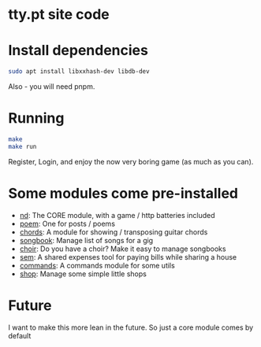 # tty.pt site code

# Install dependencies
```sh
sudo apt install libxxhash-dev libdb-dev
```

Also - you will need pnpm.

# Running
```sh
make
make run
```

Register, Login, and enjoy the now very boring game (as much as you can).

# Some modules come pre-installed
- [nd](https://github.com/tty-pt/nd): The CORE module, with a game / http batteries included
- [poem](https://github.com/tty-pt/poem): One for posts / poems
- [chords](https://github.com/tty-pt/chords): A module for showing / transposing guitar chords
- [songbook](https://github.com/tty-pt/songbook): Manage list of songs for a gig
- [choir](https://github.com/tty-pt/choir): Do you have a choir? Make it easy to manage songbooks
- [sem](https://github.com/tty-pt/sem): A shared expenses tool for paying bills while sharing a house
- [commands](https://github.com/tty-pt/commands): A commands module for some utils
- [shop](https://github.com/tty-pt/shop): Manage some simple little shops

# Future
I want to make this more lean in the future. So just a core module comes by default
